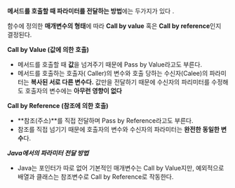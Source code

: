 **메서드를 호출할 때 파라미터를 전달하는 방법**에는 두가지가 있다 .

함수에 정의한 **매개변수의 형태**에 따라 **Call by value** 혹은 **Call by reference**인지 결정된다.

**Call by Value (값에 의한 호출)**

- 메서드를 호출할 때 **값**을 넘겨주기 때문에 Pass by Value라고도 부른다.
- 메서드를 호출하는 호출자( Caller)의 변수와 호출 당하는 수신자(Calee)의 파라미터는 **복사된 서로 다른 변수다.**
  값만을 전달하기 때문에 수신자의 파리미터를 수정해도 호출자의 변수에는 **아무런 영향이 없다**

**Call by Reference (참조에 의한 호출)**

- **참조(주소)**를 직접 전달하며 Pass by Reference라고도 부른다.
- 참조를 직접 넘기기 때문에 호출자의 변수와 수신자의 파라미터는 **완전한 동일한 변수**다.

***Java에서의 파라미터 전달 방법***

- Java는 포인터가 따로 없어 기본적인 매개변수는  Call by Value지만,
  예외적으로 배열과 클래스는 참조변수로 Call by Reference로 작동한다.